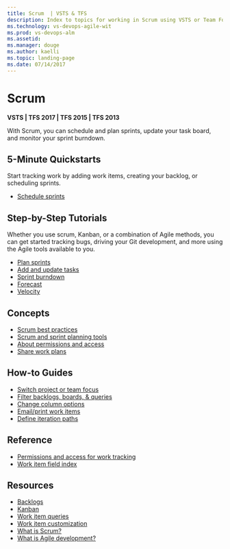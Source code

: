 ```yaml
---
title: Scrum  | VSTS & TFS
description: Index to topics for working in Scrum using VSTS or Team Foundation Server (TFS)  
ms.technology: vs-devops-agile-wit
ms.prod: vs-devops-alm
ms.assetid:  
ms.manager: douge
ms.author: kaelli
ms.topic: landing-page 
ms.date: 07/14/2017
---
```


# Scrum

<b>VSTS | TFS 2017 | TFS 2015 | TFS 2013</b> 

With Scrum, you can schedule and plan sprints, update your task board, and monitor your sprint burndown. 

<!---
## Overview  
[About Scrum](scrum-overview.md) 
[About teams and Agile tools](/vsts/work/about-teams-and-settings?toc=/vsts/work/scrum/toc.json&bc=/vsts/work/scrum/breadcrumb/toc.json)  
-->

## 5-Minute Quickstarts  

Start tracking work by adding work items, creating your backlog, or scheduling sprints.  
  
- [Schedule sprints](define-sprints.md)   

## Step-by-Step Tutorials

Whether you use scrum, Kanban, or a combination of Agile methods, you can get started tracking bugs, driving your Git development, and more using the Agile tools available to you. 

- [Plan sprints](sprint-planning.md)  
- [Add and update tasks](task-board.md)  
- [Sprint burndown](sprint-burndown.md)  
- [Forecast](forecast.md) 
- [Velocity](/vsts/report/guidance/team-velocity?toc=/vsts/work/scrum/toc.json&bc=/vsts/work/scrum/breadcrumb/toc.json) 
 

## Concepts          
- [Scrum best practices](best-practices-scrum.md) 
- [Scrum and sprint planning tools](scrum-sprint-planning-tools.md)      
- [About permissions and access](/vsts/work/permissions-access-work-tracking?toc=/vsts/work/scrum/toc.json&bc=/vsts/work/scrum/breadcrumb/toc.json)
- [Share work plans](/vsts/work/track/share-plans?toc=/vsts/work/scrum/toc.json&bc=/vsts/work/scrum/breadcrumb/toc.json) 


## How-to Guides
* [Switch project or team focus](/vsts/work/how-to/switch-team-context-work?toc=/vsts/work/scrum/toc.json&bc=/vsts/work/scrum/breadcrumb/toc.json)
* [Filter backlogs, boards, & queries](/vsts/work/how-to/filter-backlog-or-board?toc=/vsts/work/scrum/toc.json&bc=/vsts/work/scrum/breadcrumb/toc.json)
* [Change column options](/vsts/work/how-to/set-column-options?toc=/vsts/work/scrum/toc.json&bc=/vsts/work/scrum/breadcrumb/toc.json)  
* [Email/print work items](/vsts/work/how-to/email-work-items?toc=/vsts/work/scrum/toc.json&bc=/vsts/work/scrum/breadcrumb/toc.json)   
* [Define iteration paths](/vsts/work/customize/set-iteration-paths-sprints?toc=/vsts/work/scrum/toc.json&bc=/vsts/work/scrum/breadcrumb/toc.json) 


## Reference   
- [Permissions and access for work tracking](/vsts/work/permissions-access-work-tracking?toc=/vsts/work/scrum/toc.json&bc=/vsts/work/scrum/breadcrumb/toc.json)
- [Work item field index](/vsts/work/guidance/work-item-field?toc=/vsts/work/scrum/toc.json&bc=/vsts/work/scrum/breadcrumb/toc.json)


## Resources 
- [Backlogs](../backlogs/index.md)
- [Kanban](../kanban/index.md)
- [Work item queries](../track/index.md)
- [Work item customization](../customize/index.md)
- [What is Scrum?](https://www.visualstudio.com/learn/what-is-scrum/)  
- [What is Agile development?](https://www.visualstudio.com/learn/what-is-agile-development/)  

